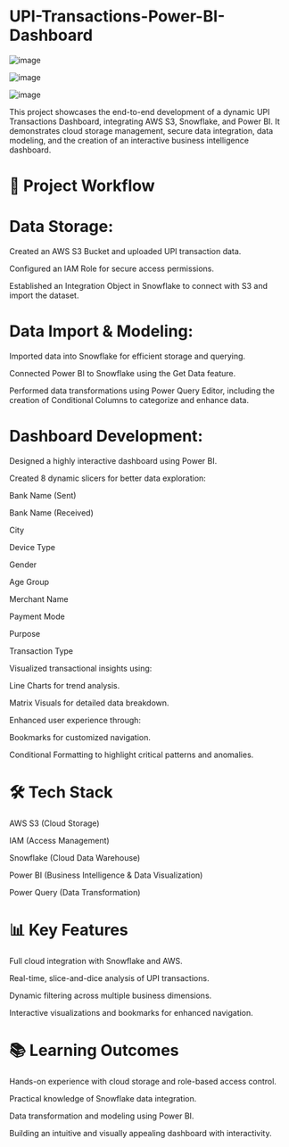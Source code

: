 # UPI-Transactions-Power-BI-Dashboard

![image](https://github.com/user-attachments/assets/f354fcfe-a3fb-4f20-a630-f0f4def16d12)

![image](https://github.com/user-attachments/assets/6486d1b5-cecb-4705-b857-2e1e75e71e10)

![image](https://github.com/user-attachments/assets/120c2f51-f7b3-4f3c-ad73-cb70aa7df279)


This project showcases the end-to-end development of a dynamic UPI Transactions Dashboard, integrating AWS S3, Snowflake, and Power BI. It demonstrates cloud storage management, secure data integration, data modeling, and the creation of an interactive business intelligence dashboard.

# 🚀 Project Workflow
# Data Storage:

Created an AWS S3 Bucket and uploaded UPI transaction data.

Configured an IAM Role for secure access permissions.

Established an Integration Object in Snowflake to connect with S3 and import the dataset.

# Data Import & Modeling:

Imported data into Snowflake for efficient storage and querying.

Connected Power BI to Snowflake using the Get Data feature.

Performed data transformations using Power Query Editor, including the creation of Conditional Columns to categorize and enhance data.

# Dashboard Development:

Designed a highly interactive dashboard using Power BI.

Created 8 dynamic slicers for better data exploration:

Bank Name (Sent)

Bank Name (Received)

City

Device Type

Gender

Age Group

Merchant Name

Payment Mode

Purpose

Transaction Type

Visualized transactional insights using:

Line Charts for trend analysis.

Matrix Visuals for detailed data breakdown.

Enhanced user experience through:

Bookmarks for customized navigation.

Conditional Formatting to highlight critical patterns and anomalies.

# 🛠️ Tech Stack
AWS S3 (Cloud Storage)

IAM (Access Management)

Snowflake (Cloud Data Warehouse)

Power BI (Business Intelligence & Data Visualization)

Power Query (Data Transformation)

# 📊 Key Features
Full cloud integration with Snowflake and AWS.

Real-time, slice-and-dice analysis of UPI transactions.

Dynamic filtering across multiple business dimensions.

Interactive visualizations and bookmarks for enhanced navigation.

# 📚 Learning Outcomes
Hands-on experience with cloud storage and role-based access control.

Practical knowledge of Snowflake data integration.

Data transformation and modeling using Power BI.

Building an intuitive and visually appealing dashboard with interactivity.

